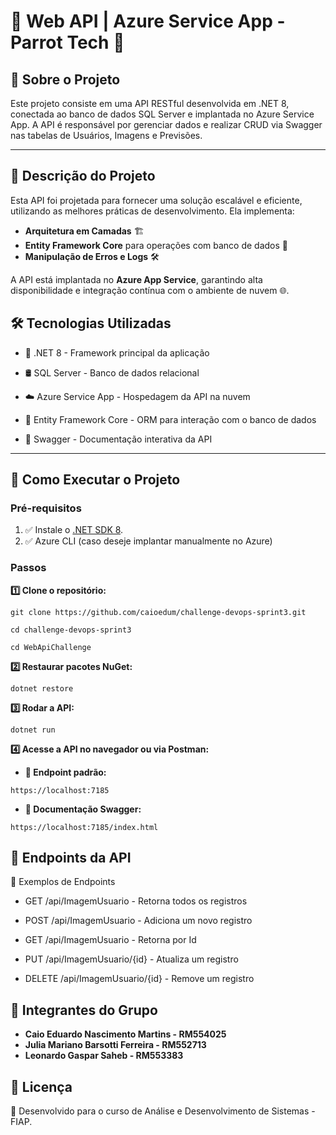# 🌟 Web API | Azure Service App - Parrot Tech 🌟

## 📌 Sobre o Projeto

Este projeto consiste em uma API RESTful desenvolvida em .NET 8, conectada ao banco de dados SQL Server e implantada no Azure Service App. A API é responsável por gerenciar dados e realizar CRUD via Swagger nas tabelas de Usuários, Imagens e Previsões.

---

## 📖 Descrição do Projeto

Esta API foi projetada para fornecer uma solução escalável e eficiente, utilizando as melhores práticas de desenvolvimento. Ela implementa:

- **Arquitetura em Camadas** 🏗️
- **Entity Framework Core** para operações com banco de dados 💾
- **Manipulação de Erros e Logs** 🛠️

A API está implantada no **Azure App Service**, garantindo alta disponibilidade e integração contínua com o ambiente de nuvem 🌐.

## 🛠️ Tecnologias Utilizadas

- 🎯 .NET 8 - Framework principal da aplicação

- 🛢️ SQL Server - Banco de dados relacional

- ☁️ Azure Service App - Hospedagem da API na nuvem

- 🔗 Entity Framework Core - ORM para interação com o banco de dados

- 📡 Swagger - Documentação interativa da API
  
---

## 🚀 Como Executar o Projeto

### Pré-requisitos

1. ✅ Instale o [.NET SDK 8](https://dotnet.microsoft.com/download/dotnet/8.0).
2. ✅ Azure CLI (caso deseje implantar manualmente no Azure)

### Passos

**1️⃣ Clone o repositório:**
```
git clone https://github.com/caioedum/challenge-devops-sprint3.git
```
```
cd challenge-devops-sprint3
```
```
cd WebApiChallenge
```
**2️⃣ Restaurar pacotes NuGet:**
```
dotnet restore
```
**3️⃣ Rodar a API:**
```
dotnet run
```
**4️⃣ Acesse a API no navegador ou via Postman:**

- **🔗 Endpoint padrão:**
```
https://localhost:7185
```
- **📜 Documentação Swagger:**
```
https://localhost:7185/index.html
```

## 📌 Endpoints da API

🔹 Exemplos de Endpoints

- GET /api/ImagemUsuario - Retorna todos os registros

- POST /api/ImagemUsuario - Adiciona um novo registro
  
- GET /api/ImagemUsuario - Retorna por Id

- PUT /api/ImagemUsuario/{id} - Atualiza um registro

- DELETE /api/ImagemUsuario/{id} - Remove um registro

## 👥 Integrantes do Grupo

- **Caio Eduardo Nascimento Martins - RM554025**
- **Julia Mariano Barsotti Ferreira - RM552713**
- **Leonardo Gaspar Saheb - RM553383**

## 📝 Licença

🚀 Desenvolvido para o curso de Análise e Desenvolvimento de Sistemas - FIAP.
